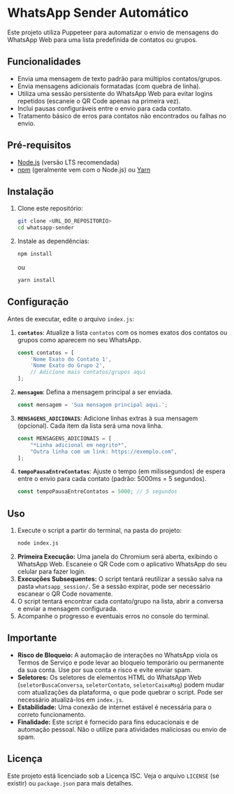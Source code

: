 # WhatsApp Sender Automático

Este projeto utiliza Puppeteer para automatizar o envio de mensagens do WhatsApp Web para uma lista predefinida de contatos ou grupos.

## Funcionalidades

*   Envia uma mensagem de texto padrão para múltiplos contatos/grupos.
*   Envia mensagens adicionais formatadas (com quebra de linha).
*   Utiliza uma sessão persistente do WhatsApp Web para evitar logins repetidos (escaneie o QR Code apenas na primeira vez).
*   Inclui pausas configuráveis entre o envio para cada contato.
*   Tratamento básico de erros para contatos não encontrados ou falhas no envio.

## Pré-requisitos

*   [Node.js](https://nodejs.org/) (versão LTS recomendada)
*   [npm](https://www.npmjs.com/) (geralmente vem com o Node.js) ou [Yarn](https://yarnpkg.com/)

## Instalação

1.  Clone este repositório:
    ```bash
    git clone <URL_DO_REPOSITORIO>
    cd whatsapp-sender
    ```
2.  Instale as dependências:
    ```bash
    npm install
    ```
    ou
    ```bash
    yarn install
    ```

## Configuração

Antes de executar, edite o arquivo `index.js`:

1.  **`contatos`**: Atualize a lista `contatos` com os nomes exatos dos contatos ou grupos como aparecem no seu WhatsApp.
    ```javascript
    const contatos = [
        'Nome Exato do Contato 1',
        'Nome Exato do Grupo 2',
        // Adicione mais contatos/grupos aqui
    ];
    ```
2.  **`mensagem`**: Defina a mensagem principal a ser enviada.
    ```javascript
    const mensagem = 'Sua mensagem principal aqui.';
    ```
3.  **`MENSAGENS_ADICIONAIS`**: Adicione linhas extras à sua mensagem (opcional). Cada item da lista será uma nova linha.
    ```javascript
    const MENSAGENS_ADICIONAIS = [
        "*Linha adicional em negrito*",
        "Outra linha com um link: https://exemplo.com",
    ];
    ```
4.  **`tempoPausaEntreContatos`**: Ajuste o tempo (em milissegundos) de espera entre o envio para cada contato (padrão: 5000ms = 5 segundos).
    ```javascript
    const tempoPausaEntreContatos = 5000; // 5 segundos
    ```

## Uso

1.  Execute o script a partir do terminal, na pasta do projeto:
    ```bash
    node index.js
    ```
2.  **Primeira Execução:** Uma janela do Chromium será aberta, exibindo o WhatsApp Web. Escaneie o QR Code com o aplicativo WhatsApp do seu celular para fazer login.
3.  **Execuções Subsequentes:** O script tentará reutilizar a sessão salva na pasta `whatsapp_session/`. Se a sessão expirar, pode ser necessário escanear o QR Code novamente.
4.  O script tentará encontrar cada contato/grupo na lista, abrir a conversa e enviar a mensagem configurada.
5.  Acompanhe o progresso e eventuais erros no console do terminal.

## Importante

*   **Risco de Bloqueio:** A automação de interações no WhatsApp viola os Termos de Serviço e pode levar ao bloqueio temporário ou permanente da sua conta. Use por sua conta e risco e evite enviar spam.
*   **Seletores:** Os seletores de elementos HTML do WhatsApp Web (`seletorBuscaConversa`, `seletorContato`, `seletorCaixaMsg`) podem mudar com atualizações da plataforma, o que pode quebrar o script. Pode ser necessário atualizá-los em `index.js`.
*   **Estabilidade:** Uma conexão de internet estável é necessária para o correto funcionamento.
*   **Finalidade:** Este script é fornecido para fins educacionais e de automação pessoal. Não o utilize para atividades maliciosas ou envio de spam.

## Licença

Este projeto está licenciado sob a Licença ISC. Veja o arquivo `LICENSE` (se existir) ou `package.json` para mais detalhes.